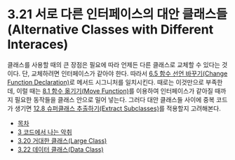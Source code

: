 # 3.21 서로 다른 인터페이스의 대안 클래스들(Alternative Classes with Different Interaces)
클래스를 사용할 때의 큰 장점은 필요에 따라 언제든 다른 클래스로 교체할 수 있다는 것이다. 단, 교체하려면 인터페이스가 같아야 한다. 따라서 [6.5 함수 선언 바꾸기(Change Function Declaration)](https://github.com/wonder13662/refactoring-v2/blob/writing/chapter06/6-5.md)로 메서드 시그니처를 일치시킨다. 때로는 이것만으로 부족한데, 이럴 때는 [8.1 함수 옮기기(Move Function)](https://github.com/wonder13662/refactoring-v2/blob/writing/chapter08/8-1.md)를 이용하여 인터페이스가 같아질 때까지 필요한 동작들을 클래스 안으로 밀어 넣는다. 그러다 대안 클래스들 사이에 중복 코드가 생기면 [12.8 슈퍼클래스 추출하기(Extract Subclasses)](https://github.com/wonder13662/refactoring-v2/blob/writing/chapter12/12-8.md)를 적용할지 고려해본다.

- [목차](https://github.com/wonder13662/refactoring-v2/blob/writing)
- [3 코드에서 나는 악취](https://github.com/wonder13662/refactoring-v2/blob/writing/chapter03)
- [3.20 거대한 클래스(Large Class)](https://github.com/wonder13662/refactoring-v2/blob/writing/chapter03/3-20.md)
- [3.22 데이터 클래스(Data Class)](https://github.com/wonder13662/refactoring-v2/blob/writing/chapter03/3-22.md)